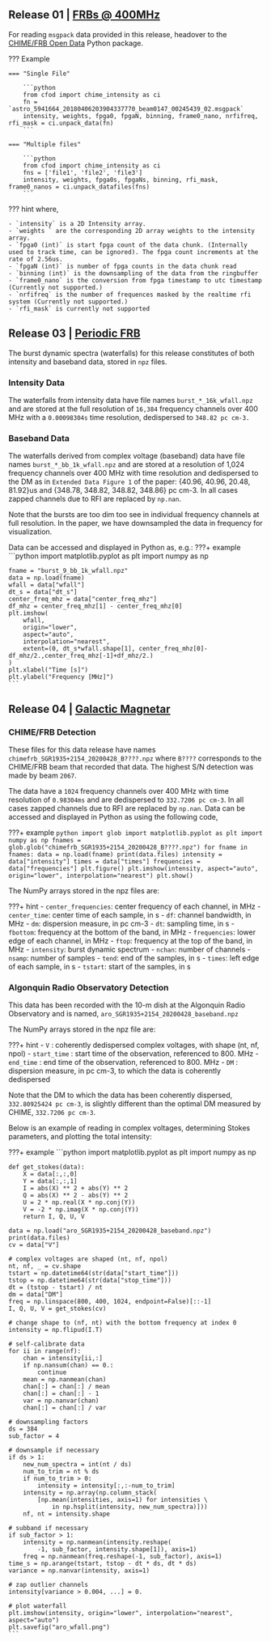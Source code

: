 ## Release 01 | [FRBs @ 400MHz](https://arxiv.org/abs/1901.04524)
For reading `msgpack` data provided in this release, headover to the [CHIME/FRB Open Data](https://github.com/chime-frb-open-data/chime-frb-open-data) Python package. 

??? Example

    === "Single File"

        ```python
        from cfod import chime_intensity as ci
        fn = `astro_5941664_20180406203904337770_beam0147_00245439_02.msgpack`
        intensity, weights, fpga0, fpgaN, binning, frame0_nano, nrfifreq, rfi_mask = ci.unpack_data(fn)
        ```

    === "Multiple files"

        ```python
        from cfod import chime_intensity as ci
        fns = ['file1', 'file2', 'file3']
        intensity, weights, fpga0s, fpgaNs, binning, rfi_mask, frame0_nanos = ci.unpack_datafiles(fns)
        ```

??? hint
    where,

    - `intensity` is a 2D Intensity array.
    - `weights ` are the corresponding 2D array weights to the intensity array.
    - `fpga0 (int)` is start fpga count of the data chunk. (Internally used to track time, can be ignored). The fpga count increments at the rate of 2.56us.
    - `fpgaN (int)` is number of fpga counts in the data chunk read
    - `binning (int)` is the downsampling of the data from the ringbuffer
    - `frame0_nano` is the conversion from fpga timestamp to utc timestamp (Currently not supported.)
    - `nrfifreq` is the number of frequences masked by the realtime rfi system (Currently not supported.)
    - `rfi_mask` is currently not supported


## Release 03 | [Periodic FRB](https://arxiv.org/abs/2001.10275)
The burst dynamic spectra (waterfalls) for this release constitutes of both intensity and baseband data, stored in `npz` files. 

### Intensity Data
The waterfalls from intensity data have file names `burst_*_16k_wfall.npz` and are stored at the full resolution of `16,384` frequency channels over 400 MHz with a `0.00098304s` time resolution, dedispersed to `348.82 pc cm-3.`

### Baseband Data
The waterfalls derived from complex voltage (baseband) data have file names `burst_*_bb_1k_wfall.npz` and are stored at a resolution of 1,024 frequency channels over 400 MHz with time resolution and dedispersed to the DM as in `Extended Data Figure 1` of the paper: {40.96, 40.96, 20.48, 81.92}us and {348.78, 348.82, 348.82, 348.86} pc cm-3. In all cases zapped channels due to RFI are replaced by `np.nan`.

Note that the bursts are too dim too see in individual frequency channels at full resolution. In the paper, we have downsampled the data in frequency for visualization.

Data can be accessed and displayed in Python as, e.g.:
???+ example
    ```python
    import matplotlib.pyplot as plt
    import numpy as np

    fname = "burst_9_bb_1k_wfall.npz"
    data = np.load(fname)
    wfall = data["wfall"]
    dt_s = data["dt_s"]
    center_freq_mhz = data["center_freq_mhz"]
    df_mhz = center_freq_mhz[1] - center_freq_mhz[0]
    plt.imshow(
        wfall,
        origin="lower",
        aspect="auto",
        interpolation="nearest", 
        extent=(0, dt_s*wfall.shape[1], center_freq_mhz[0]-df_mhz/2.,center_freq_mhz[-1]+df_mhz/2.)
    )
    plt.xlabel("Time [s]")
    plt.ylabel("Frequency [MHz]")
    ```


## Release 04 | [Galactic Magnetar](https://arxiv.org/abs/2005.10324)
### CHIME/FRB Detection
These files for this data release have names `chimefrb_SGR1935+2154_20200428_B????.npz` where `B????`
corresponds to the CHIME/FRB beam that recorded that data. The highest S/N detection was made by beam `2067`.

The data have a `1024` frequency channels over 400 MHz with time resolution of 
`0.98304ms` and are dedispersed to `332.7206 pc cm-3`. In all cases zapped 
channels due to RFI are replaced by `np.nan`. Data can be accessed and 
displayed in Python as using the following code,

???+ example
    ```python
        import glob
        import matplotlib.pyplot as plt
        import numpy as np
        fnames = glob.glob("chimefrb_SGR1935+2154_20200428_B????.npz")
        for fname in fnames:
            data = np.load(fname)
            print(data.files)
            intensity = data["intensity"]
            times = data["times"]
            frequencies = data["frequencies"]
            plt.figure()
            plt.imshow(intensity, aspect="auto", origin="lower", interpolation="nearest")
            plt.show()
    ```

The NumPy arrays stored in the npz files are:

???+ hint
    - `center_frequencies`: center frequency of each channel, in MHz
    - `center_time`: center time of each sample, in s
    - `df`: channel bandwidth, in MHz
    - `dm`: dispersion measure, in pc cm-3
    - `dt`: sampling time, in s
    - `fbottom`: frequency at the bottom of the band, in MHz
    - `frequencies`: lower edge of each channel, in MHz
    - `ftop`: frequency at the top of the band, in MHz
    - `intensity`: burst dynamic spectrum
    - `nchan`: number of channels
    - `nsamp`: number of samples
    - `tend`: end of the samples, in s
    - `times`: left edge of each sample, in s
    - `tstart`: start of the samples, in s



### Algonquin Radio Observatory Detection

This data has been recorded with the 10-m dish at the Algonquin Radio Observatory and is named, `aro_SGR1935+2154_20200428_baseband.npz`

The NumPy arrays stored in the npz file are:

???+ hint
    - `V` : coherently dedispersed complex voltages, with shape (nt, nf, npol)
    - `start_time` : start time of the observation, referenced to 800. MHz
    - `end_time` : end time of the observation, referenced to 800. MHz
    - `DM` : dispersion measure, in pc cm-3, to which the data is coherently dedispersed


Note that the DM to which the data has been coherently dispersed, 
`332.80925424 pc cm-3`, is slightly different than the optimal DM measured by
CHIME, `332.7206 pc cm-3`.

Below is an example of reading in complex voltages, determining Stokes 
parameters, and plotting the total intensity:

???+ example
    ```python
    import matplotlib.pyplot as plt
    import numpy as np

    def get_stokes(data):
        X = data[:,:,0]
        Y = data[:,:,1]
        I = abs(X) ** 2 + abs(Y) ** 2
        Q = abs(X) ** 2 - abs(Y) ** 2
        U = 2 * np.real(X * np.conj(Y))
        V = -2 * np.imag(X * np.conj(Y))
        return I, Q, U, V

    data = np.load("aro_SGR1935+2154_20200428_baseband.npz")
    print(data.files)
    cv = data["V"]

    # complex voltages are shaped (nt, nf, npol)
    nt, nf, _ = cv.shape
    tstart = np.datetime64(str(data["start_time"]))
    tstop = np.datetime64(str(data["stop_time"]))
    dt = (tstop - tstart) / nt
    dm = data["DM"]
    freq = np.linspace(800, 400, 1024, endpoint=False)[::-1]
    I, Q, U, V = get_stokes(cv)

    # change shape to (nf, nt) with the bottom frequency at index 0
    intensity = np.flipud(I.T)

    # self-calibrate data
    for ii in range(nf):
        chan = intensity[ii,:]
        if np.nansum(chan) == 0.:
            continue
        mean = np.nanmean(chan)
        chan[:] = chan[:] / mean
        chan[:] = chan[:] - 1
        var = np.nanvar(chan)
        chan[:] = chan[:] / var

    # downsampling factors
    ds = 384
    sub_factor = 4

    # downsample if necessary
    if ds > 1:
        new_num_spectra = int(nt / ds)
        num_to_trim = nt % ds
        if num_to_trim > 0:
            intensity = intensity[:,:-num_to_trim]
        intensity = np.array(np.column_stack(
            [np.mean(intensities, axis=1) for intensities \
                in np.hsplit(intensity, new_num_spectra)]))
        nf, nt = intensity.shape

    # subband if necessary
    if sub_factor > 1:
        intensity = np.nanmean(intensity.reshape(
            -1, sub_factor, intensity.shape[1]), axis=1)
        freq = np.nanmean(freq.reshape(-1, sub_factor), axis=1)
    time_s = np.arange(tstart, tstop - dt * ds, dt * ds)
    variance = np.nanvar(intensity, axis=1)

    # zap outlier channels
    intensity[variance > 0.004, ...] = 0.

    # plot waterfall
    plt.imshow(intensity, origin="lower", interpolation="nearest", aspect="auto")
    plt.savefig("aro_wfall.png")
    ```